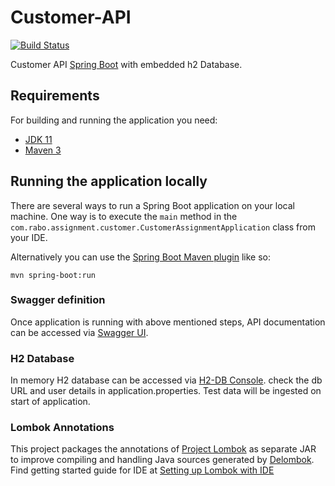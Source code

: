 # Customer-API

[![Build Status](https://travis-ci.com/AkshayKulkarni03/customer-api.svg?branch=master)](https://travis-ci.com/AkshayKulkarni03/customer-api)

Customer API [Spring Boot](http://projects.spring.io/spring-boot/) with embedded h2 Database.

## Requirements
For building and running the application you need:

- [JDK 11](https://adoptopenjdk.net/?variant=openjdk11&jvmVariant=hotspot)
- [Maven 3](https://maven.apache.org)

## Running the application locally

There are several ways to run a Spring Boot application on your local machine. One way is to execute the `main` method in the `com.rabo.assignment.customer.CustomerAssignmentApplication` class from your IDE.

Alternatively you can use the [Spring Boot Maven plugin](https://docs.spring.io/spring-boot/docs/current/reference/html/build-tool-plugins-maven-plugin.html) like so:

```shell
mvn spring-boot:run
```

### Swagger definition
Once application is running with above mentioned steps, API documentation can be accessed via [Swagger UI](http://localhost:8080/swagger-ui/index.html?url=/v3/api-docs&validatorUrl=#/).

### H2 Database
In memory H2 database can be accessed via [H2-DB Console](http://localhost:8080/h2-console).
check the db URL and user details in application.properties. Test data will be ingested on start of application.

### Lombok Annotations
This project packages the annotations of [Project Lombok](https://projectlombok.org/) as separate JAR to improve compiling and handling Java sources generated by [Delombok](https://projectlombok.org/features/delombok).
Find getting started guide for IDE at [Setting up Lombok with IDE](https://www.baeldung.com/lombok-ide)
